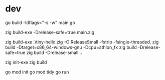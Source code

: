 # dev

go build -ldflags="-s -w" main.go

zig build-exe -Drelease-safe=true main.zig

zig build-exe .\tiny-hello.zig -O ReleaseSmall -fstrip -fsingle-threaded.
zig build -Dtarget=x86_64-windows-gnu -Dcpu=athlon_fx
zig build -Drelease-safe=true
zig build -Drelease-small
..

zig init-exe
zig build

go mod init
go mod tidy
go run